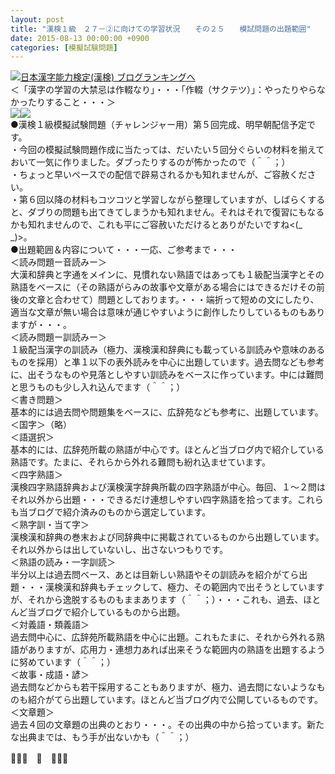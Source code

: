 ```yaml
---
layout: post
title: "漢検１級　２７－②に向けての学習状況　　その２５　　模試問題の出題範囲"
date: 2015-08-13 00:00:00 +0900
categories: [模擬試験問題]
---
```


[![](/syuusyuu9701/assets/images/漢検１級-２７－②に向けての学習状況-その２５-模試問題の出題範囲-br_c_3028_1.gif)](http://blog.with2.net/link.php?1659096:3028 "日本漢字能力検定(漢検) ブログランキングへ")[日本漢字能力検定(漢検) ブログランキングへ](http://blog.with2.net/link.php?1659096:3028)  
＜「漢字の学習の大禁忌は作輟なり」・・・「作輟（サクテツ）」：やったりやらなかったりすること・・・＞  
![](/syuusyuu9701/assets/images/漢検１級-２７－②に向けての学習状況-その２５-模試問題の出題範囲-1abaed3471b02527ca16f968c068c8a0.jpg)![](/syuusyuu9701/assets/images/漢検１級-２７－②に向けての学習状況-その２５-模試問題の出題範囲-41bb841d014f0b3266c93779051b7bef.jpg)  
●漢検１級模擬試験問題（チャレンジャー用）第５回完成、明早朝配信予定です。  
・今回の模擬試験問題作成に当たっては、だいたい５回分ぐらいの材料を揃えておいて一気に作りました。ダブったりするのが怖かったので（＾＾；）  
・ちょっと早いペースでの配信で辟易されるかも知れませんが、ご容赦ください。  
・第６回以降の材料もコツコツと学習しながら整理していますが、しばらくすると、ダブりの問題も出てきてしまうかも知れません。それはそれで復習にもなるかも知れませんので、これも平にご容赦いただけるとありがたいですね<(\_ \_)>。  
●出題範囲＆内容について・・・一応、ご参考まで・・・  
＜読み問題ー音読みー＞  
大漢和辞典と字通をメインに、見慣れない熟語ではあっても１級配当漢字とその熟語をベースに（その熟語がらみの故事や文章がある場合にはできるだけその前後の文章と合わせて）問題としております。・・・端折って短めの文にしたり、適当な文章が無い場合は意味が通じやすいように創作したりしているものもありますが・・・。  
＜読み問題ー訓読みー＞  
１級配当漢字の訓読み（極力、漢検漢和辞典にも載っている訓読みや意味のあるものを採用）と凖１以下の表外読みを中心に出題しています。過去問なども参考に、出そうなものや見落としやすい訓読みをベースに作っています。中には難問と思うものも少し入れ込んでます（＾＾；）  
＜書き問題＞  
基本的には過去問や問題集をベースに、広辞苑なども参考に、出題しています。  
＜国字＞（略）  
＜語選択＞  
基本的には、広辞苑所載の熟語が中心です。ほとんど当ブログ内で紹介している熟語です。たまに、それらから外れる難問も紛れ込ませています。  
＜四字熟語＞  
漢検四字熟語辞典および漢検漢字辞典所載の四字熟語が中心。毎回、１～２問はそれ以外から出題・・・できるだけ連想しやすい四字熟語を拾ってます。これらも当ブログで紹介済みのものから選定しています。  
＜熟字訓・当て字＞  
漢検漢和辞典の巻末および同辞典中に掲載されているものから出題しています。それ以外からは出していないし、出さないつもりです。  
＜熟語の読み・一字訓読＞  
半分以上は過去問ベース、あとは目新しい熟語やその訓読みを紹介がてら出題・・・漢検漢和辞典もチェックして、極力、その範囲内で出そうとしていますが、それから逸脱するものもままあります（＾＾；）・・・これも、過去、ほとんど当ブログで紹介しているものから出題。  
＜対義語・類義語＞  
過去問中心に、広辞苑所載熟語を中心に出題。これもたまに、それから外れる熟語がありますが、応用力・連想力あれば出来そうな範囲内の熟語を出題するように努めています（＾＾；）  
＜故事・成語・諺＞  
過去問などからも若干採用することもありますが、極力、過去問にないようなものも紹介がてら出題しています。ほとんど当ブログ内で公開しているものです。  
＜文章題＞  
過去４回の文章題の出典のとおり・・・。その出典の中から拾っています。新たな出典までは、もう手が出ないかも（＾＾；）  
  
👋👋👋　🐑　👋👋👋  
  
  
  
  
  
  